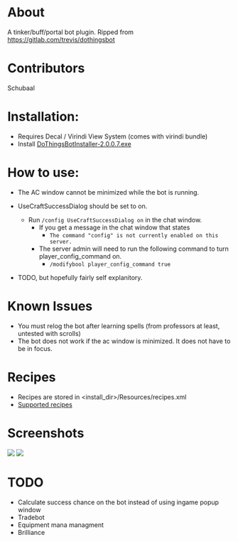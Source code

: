 # About
A tinker/buff/portal bot plugin.
Ripped from https://gitlab.com/trevis/dothingsbot

# Contributors
Schubaal

# Installation:
 - Requires Decal / Virindi View System (comes with virindi bundle)
 - Install [DoThingsBotInstaller-2.0.0.7.exe](https://github.com/KT053374/DoThingsBot/blob/d1e6f03b0c57db3e7bc6dee0865149907cda791e/Installer/DoThingsBotInstaller-2.0.0.7.exe)
    
# How to use:
 - The AC window cannot be minimized while the bot is running.

 - UseCraftSuccessDialog should be set to on.
    -  Run `/config UseCraftSuccessDialog on` in the chat window.
        -   If you get a message in the chat window that states 
            - `The command "config" is not currently enabled on this server.`  
        - The server admin will need to run the following command to turn player_config_command on.
            - `/modifybool player_config_command true`
 - TODO, but hopefully fairly self explanitory.

# Known Issues
 - You must relog the bot after learning spells (from professors at least, untested with scrolls)
 - The bot does not work if the ac window is minimized.  It does not have to be in focus.

# Recipes
- Recipes are stored in <install_dir>/Resources/recipes.xml
- [Supported recipes](https://gitlab.com/trevis/dothingsbot/wikis/recipes)

# Screenshots
![](https://i.gyazo.com/ba7c1b6dedf462864c74d54f4541de73.png)
![](https://i.gyazo.com/2f1cbb53dda27fa07d2ab6b8bf2f53bb.png)

# TODO
 - Calculate success chance on the bot instead of using ingame popup window
 - Tradebot
 - Equipment mana managment
 - Brilliance
